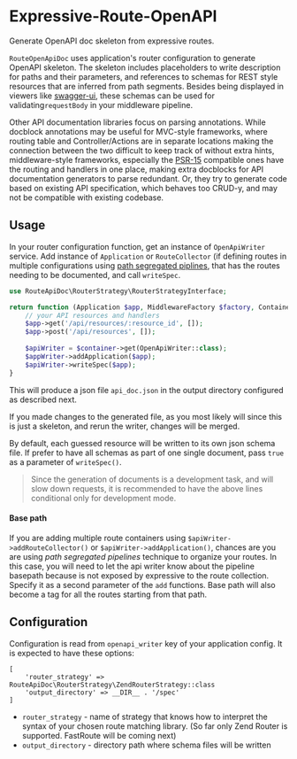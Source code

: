 # Expressive-Route-OpenAPI
Generate OpenAPI doc skeleton from expressive routes.

`RouteOpenApiDoc` uses application's router configuration to generate OpenAPI skeleton.
The skeleton includes placeholders to write description for paths and their parameters,
and references to schemas for REST style resources that are inferred from path segments.
Besides being displayed in viewers like [swagger-ui](https://swagger.io/tools/swagger-ui/), 
these schemas can be used for validating`requestBody` in your middleware pipeline.

Other API documentation libraries focus on parsing annotations. While docblock annotations 
may be useful for MVC-style frameworks, where routing table and Controller/Actions
are in separate locations making the connection between the two difficult to keep track of 
without extra hints, middleware-style frameworks, especially the [PSR-15](https://www.php-fig.org/psr/psr-15/) compatible ones
have the routing and handlers in one place, making extra docblocks for API documentation
generators to parse redundant. Or, they try to generate code based on existing API specification, 
which behaves too CRUD-y, and may not be compatible with existing codebase.

## Usage
In your router configuration function, get an instance of `OpenApiWriter` service. 
Add instance of `Application` or `RouteCollector` (if defining routes in multiple configurations 
using [path segregated piplines](https://docs.zendframework.com/zend-expressive/v3/cookbook/path-segregated-routing/),
that has the routes needing to be documented, and call `writeSpec`.

```php
use RouteApiDoc\RouterStrategy\RouterStrategyInterface;

return function (Application $app, MiddlewareFactory $factory, ContainerInterface $container) : void {
    // your API resources and handlers
    $app->get('/api/resources/:resource_id', []);
    $app->post('/api/resources', []);
    
    $apiWriter = $container->get(OpenApiWriter::class);
    $appWriter->addApplication($app);
    $apiWriter->writeSpec($app);
}
```

This will produce a json file `api_doc.json` in the output directory configured as described next.

If you made changes to the generated file, as you most likely will since this is just a skeleton,
and rerun the writer, changes will be merged.

By default, each guessed resource will be written to its own json schema file. 
If prefer to have all schemas as part of one single document, pass `true` as a parameter
of `writeSpec()`.

> Since the generation of documents is a development task, and will slow down requests,
> it is recommended to have the above lines conditional only for development mode.


#### Base path

If you are adding multiple route containers using `$apiWriter->addRouteCollector()` or `$apiWriter->addApplication()`,
chances are you are using _path segregated pipelines_ technique to organize your routes. In this case, 
you will need to let the api writer know about the pipeline basepath because is not exposed by expressive to the route 
collection. Specify it as a second parameter of the `add` functions. Base path will also become a tag for all the routes
starting from that path.

## Configuration
Configuration is read from `openapi_writer` key of your application config. It is expected
to have these options:
```
[
    'router_strategy' => RouteApiDoc\RouterStrategy\ZendRouterStrategy::class
    'output_directory' => __DIR__ . '/spec'
]
```

- `router_strategy` - name of strategy that knows how to interpret the syntax of your chosen 
route matching library. (So far only Zend Router is supported. FastRoute will be coming next)
- `output_directory` - directory path where schema files will be written

